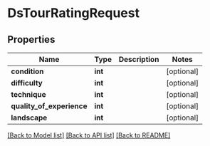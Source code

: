 # DsTourRatingRequest

## Properties
Name | Type | Description | Notes
------------ | ------------- | ------------- | -------------
**condition** | **int** |  | [optional] 
**difficulty** | **int** |  | [optional] 
**technique** | **int** |  | [optional] 
**quality_of_experience** | **int** |  | [optional] 
**landscape** | **int** |  | [optional] 

[[Back to Model list]](../../README.md#documentation-for-models) [[Back to API list]](../../README.md#documentation-for-api-endpoints) [[Back to README]](../../README.md)

